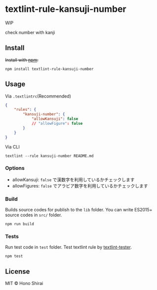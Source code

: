 # textlint-rule-kansuji-number

WIP

check number with kanji

## Install

~~Install with [npm](https://www.npmjs.com/):~~

    npm install textlint-rule-kansuji-number

## Usage

Via `.textlintrc`(Recommended)

```json
{
    "rules": {
        "kansuji-number": {
            "allowKansuji": false
            // "allowFigure": false
        }
    }
}
```

Via CLI

```
textlint --rule kansuji-number README.md
```

### Options

- allowKansuji: `false` で漢数字を利用しているかチェックします
- allowFigures: `false` でアラビア数字を利用しているかチェックします

### Build

Builds source codes for publish to the `lib` folder.
You can write ES2015+ source codes in `src/` folder.

    npm run build

### Tests

Run test code in `test` folder.
Test textlint rule by [textlint-tester](https://github.com/textlint/textlint/tree/master/packages/textlint-tester).

    npm test

## License

MIT © Hono Shirai
